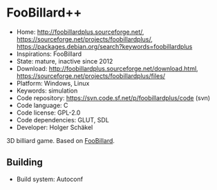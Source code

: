 # FooBillard++

- Home: http://foobillardplus.sourceforge.net/, https://sourceforge.net/projects/foobillardplus/, https://packages.debian.org/search?keywords=foobillardplus
- Inspirations: FooBillard
- State: mature, inactive since 2012
- Download: http://foobillardplus.sourceforge.net/download.html, https://sourceforge.net/projects/foobillardplus/files/
- Platform: Windows, Linux
- Keywords: simulation
- Code repository: https://svn.code.sf.net/p/foobillardplus/code (svn)
- Code language: C
- Code license: GPL-2.0
- Code dependencies: GLUT, SDL
- Developer: Holger Schäkel

3D billiard game.
Based on [FooBillard](foobillard.md).

## Building

- Build system: Autoconf
